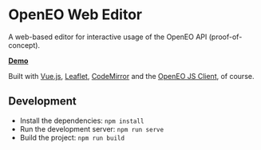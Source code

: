 # OpenEO Web Editor
A web-based editor for interactive usage of the OpenEO API (proof-of-concept).

**[Demo](https://open-eo.github.io/openeo-web-editor/demo/)**

Built with [Vue.js](https://vuejs.org/), [Leaflet](http://leafletjs.com/), [CodeMirror](https://codemirror.net/) and the [OpenEO JS Client](https://github.com/Open-EO/openeo-js-client), of course.

## Development
* Install the dependencies: `npm install`
* Run the development server: `npm run serve`
* Build the project: `npm run build`
